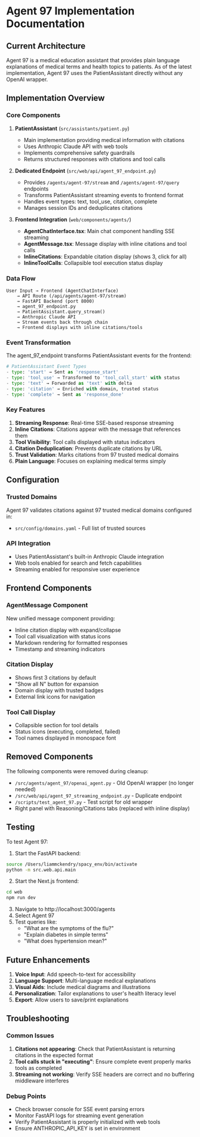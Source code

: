 # Agent 97 Implementation Documentation

## Current Architecture

Agent 97 is a medical education assistant that provides plain language explanations of medical terms and health topics to patients. As of the latest implementation, Agent 97 uses the PatientAssistant directly without any OpenAI wrapper.

## Implementation Overview

### Core Components

1. **PatientAssistant** (`src/assistants/patient.py`)
   - Main implementation providing medical information with citations
   - Uses Anthropic Claude API with web tools
   - Implements comprehensive safety guardrails
   - Returns structured responses with citations and tool calls

2. **Dedicated Endpoint** (`src/web/api/agent_97_endpoint.py`)
   - Provides `/agents/agent-97/stream` and `/agents/agent-97/query` endpoints
   - Transforms PatientAssistant streaming events to frontend format
   - Handles event types: text, tool_use, citation, complete
   - Manages session IDs and deduplicates citations

3. **Frontend Integration** (`web/components/agents/`)
   - **AgentChatInterface.tsx**: Main chat component handling SSE streaming
   - **AgentMessage.tsx**: Message display with inline citations and tool calls
   - **InlineCitations**: Expandable citation display (shows 3, click for all)
   - **InlineToolCalls**: Collapsible tool execution status display

### Data Flow

```
User Input → Frontend (AgentChatInterface) 
    → API Route (/api/agents/agent-97/stream)
    → FastAPI Backend (port 8000)
    → agent_97_endpoint.py
    → PatientAssistant.query_stream()
    → Anthropic Claude API
    → Stream events back through chain
    → Frontend displays with inline citations/tools
```

### Event Transformation

The agent_97_endpoint transforms PatientAssistant events for the frontend:

```python
# PatientAssistant Event Types
- type: 'start' → Sent as 'response_start'
- type: 'tool_use' → Transformed to 'tool_call_start' with status
- type: 'text' → Forwarded as 'text' with delta
- type: 'citation' → Enriched with domain, trusted status
- type: 'complete' → Sent as 'response_done'
```

### Key Features

1. **Streaming Response**: Real-time SSE-based response streaming
2. **Inline Citations**: Citations appear with the message that references them
3. **Tool Visibility**: Tool calls displayed with status indicators
4. **Citation Deduplication**: Prevents duplicate citations by URL
5. **Trust Validation**: Marks citations from 97 trusted medical domains
6. **Plain Language**: Focuses on explaining medical terms simply

## Configuration

### Trusted Domains
Agent 97 validates citations against 97 trusted medical domains configured in:
- `src/config/domains.yaml` - Full list of trusted sources

### API Integration
- Uses PatientAssistant's built-in Anthropic Claude integration
- Web tools enabled for search and fetch capabilities
- Streaming enabled for responsive user experience

## Frontend Components

### AgentMessage Component
New unified message component providing:
- Inline citation display with expand/collapse
- Tool call visualization with status icons
- Markdown rendering for formatted responses
- Timestamp and streaming indicators

### Citation Display
- Shows first 3 citations by default
- "Show all N" button for expansion
- Domain display with trusted badges
- External link icons for navigation

### Tool Call Display
- Collapsible section for tool details
- Status icons (executing, completed, failed)
- Tool names displayed in monospace font

## Removed Components

The following components were removed during cleanup:
- `/src/agents/agent_97/openai_agent.py` - Old OpenAI wrapper (no longer needed)
- `/src/web/api/agent_97_streaming_endpoint.py` - Duplicate endpoint
- `/scripts/test_agent_97.py` - Test script for old wrapper
- Right panel with Reasoning/Citations tabs (replaced with inline display)

## Testing

To test Agent 97:

1. Start the FastAPI backend:
```bash
source /Users/liammckendry/spacy_env/bin/activate
python -m src.web.api.main
```

2. Start the Next.js frontend:
```bash
cd web
npm run dev
```

3. Navigate to http://localhost:3000/agents
4. Select Agent 97
5. Test queries like:
   - "What are the symptoms of the flu?"
   - "Explain diabetes in simple terms"
   - "What does hypertension mean?"

## Future Enhancements

1. **Voice Input**: Add speech-to-text for accessibility
2. **Language Support**: Multi-language medical explanations
3. **Visual Aids**: Include medical diagrams and illustrations
4. **Personalization**: Tailor explanations to user's health literacy level
5. **Export**: Allow users to save/print explanations

## Troubleshooting

### Common Issues

1. **Citations not appearing**: Check that PatientAssistant is returning citations in the expected format
2. **Tool calls stuck in "executing"**: Ensure complete event properly marks tools as completed
3. **Streaming not working**: Verify SSE headers are correct and no buffering middleware interferes

### Debug Points

- Check browser console for SSE event parsing errors
- Monitor FastAPI logs for streaming event generation
- Verify PatientAssistant is properly initialized with web tools
- Ensure ANTHROPIC_API_KEY is set in environment